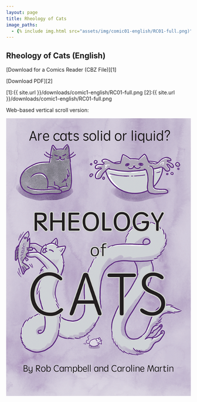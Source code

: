 ```yaml
---
layout: page
title: Rheology of Cats 
image_paths:
  - {% include img.html src="assets/img/comic01-english/RC01-full.png)" alt="front cover" %}
---
```

<div class="col-lg-12 text-center">
	<h2 class="section-heading text-uppercase">Rheology of Cats (English)</h2>
</div>

[Download for a Comics Reader (CBZ File)][1]

[Download PDF][2]


[1]:{{ site.url }}/downloads/comic1-english/RC01-full.png
[2]:{{ site.url }}/downloads/comic1-english/RC01-full.png

Web-based vertical scroll version:


<div class="image-column">
  <img src="assets/img/comic01/comic01-english/RC01-full.png"
       alt="Front Cover"
       class="centered-image" />
</div>



